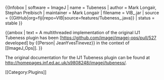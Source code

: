 {{Infobox
| software               = ImageJ
| name                   = Tubeness
| author                 = Mark Longair, Stephan Preibisch
| maintainer             = Mark Longair
| filename               = VIB_.jar
| source                 = {{GitHub|org=fiji|repo=VIB|source=features/Tubeness_.java}}
| status                 = stable
}}



{{ambox | text = A multithreaded implementation of the original IJ1 Tubeness plugin has been [https://github.com/imagej/imagej-ops/pull/527 developed] by {{Person| JeanYvesTinevez}} in the context of [[ImageJ_Ops]].
}}


The original documentation for the IJ1 Tubeness plugin can be found at http://homepages.inf.ed.ac.uk/s9808248/imagej/tubeness/.

[[Category:Plugins]]
